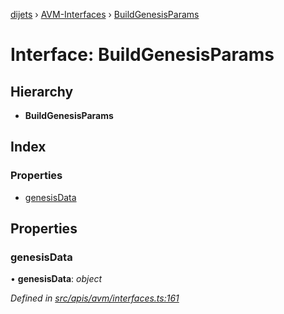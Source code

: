 [dijets](../README.md) › [AVM-Interfaces](../modules/avm_interfaces.md) › [BuildGenesisParams](avm_interfaces.buildgenesisparams.md)

# Interface: BuildGenesisParams

## Hierarchy

* **BuildGenesisParams**

## Index

### Properties

* [genesisData](avm_interfaces.buildgenesisparams.md#genesisdata)

## Properties

###  genesisData

• **genesisData**: *object*

*Defined in [src/apis/avm/interfaces.ts:161](https://github.com/Dijets-Inc/dijetsjs/blob/ca67b81/src/apis/avm/interfaces.ts#L161)*
